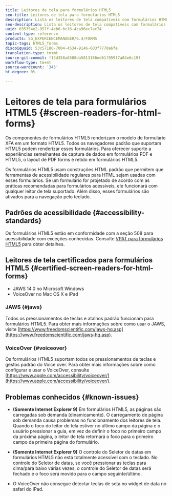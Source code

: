 ```yaml
---
title: Leitores de tela para formulários HTML5
seo-title: Leitores de tela para formulários HTML5
description: Lista os leitores de tela compatíveis com formulários HTML5.
seo-description: Lista os leitores de tela compatíveis com formulários HTML5.
uuid: 035354e2-957f-4eb6-bc16-4ca96ec7ac74
content-type: reference
products: SG_EXPERIENCEMANAGER/6.4/FORMS
topic-tags: hTML5_forms
discoiquuid: 53c57180-7004-4534-9146-603f7770a6fe
translation-type: tm+mt
source-git-commit: f13d358a6508da5813186ed61f959f7a84e6c19f
workflow-type: tm+mt
source-wordcount: '345'
ht-degree: 0%

---
```



# Leitores de tela para formulários HTML5 {#screen-readers-for-html-forms}

Os componentes de formulários HTML5 renderizam o modelo de formulário XFA em um formato HTML5. Todos os navegadores padrão que suportam HTML5 podem renderizar esses formulários. Para oferecer suporte a experiências semelhantes de captura de dados em formulários PDF e HTML5, o layout de PDF forms é retido em formulários HTML5.

Os formulários HTML5 usam construções HTML padrão que permitem que ferramentas de acessibilidade regulares para HTML sejam usadas com esses formulários. Se um formulário for projetado de acordo com as práticas recomendadas para formulários acessíveis, ele funcionará com qualquer leitor de tela suportado. Além disso, esses formulários são ativados para a navegação pelo teclado.

## Padrões de acessibilidade {#accessibility-standards}

Os formulários HTML5 estão em conformidade com a seção 508 para acessibilidade com exceções conhecidas. Consulte [VPAT para formulários HTML5](https://www.adobe.com/mena_en/accessibility/compliance/livecycle-mobile-forms-es4-section-508-vpat.html) para obter detalhes.

## Leitores de tela certificados para formulários HTML5 {#certified-screen-readers-for-html-forms}

* JAWS 14.0 no Microsoft Windows
* VoiceOver no Mac OS X e iPad

### JAWS {#jaws}

Todos os pressionamentos de teclas e atalhos padrão funcionam para formulários HTML5. Para obter mais informações sobre como usar o JAWS, visite [https://www.freedomscientific.com/jaws-hq.asp](https://www.freedomscientific.com/jaws-hq.asp).

### VoiceOver {#voiceover}

Os formulários HTML5 suportam todos os pressionamentos de teclas e gestos padrão do Voice over. Para obter mais informações sobre como configurar e usar o VoiceOver, consulte [https://www.apple.com/accessibility/voiceover/](https://www.apple.com/accessibility/voiceover/).

## Problemas conhecidos {#known-issues}

* **(Somente Internet Explorer 9)** Em formulários HTML5, as páginas são carregadas sob demanda (dinamicamente). O carregamento de página sob demanda causa problemas no funcionamento dos leitores de tela. Quando o foco do leitor de tela estiver no último campo da página e o usuário pressionar a guia, em vez de definir o foco no primeiro campo da próxima página, o leitor de tela retornará o foco para o primeiro campo da primeira página do formulário.
* **(Somente Internet Explorer 9)** O controle do Seletor de datas em formulários HTML5 não está totalmente acessível com o teclado. No controle do Seletor de datas, se você pressionar as teclas para cima/para baixo várias vezes, o controle do Seletor de datas será fechado e o foco será movido para o campo seguinte/último.

* O VoiceOver não consegue detectar teclas de seta no widget de data no safari do iPad.
